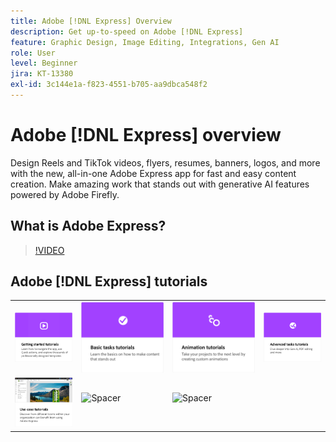 ```yaml
---
title: Adobe [!DNL Express] Overview
description: Get up-to-speed on Adobe [!DNL Express]
feature: Graphic Design, Image Editing, Integrations, Gen AI
role: User
level: Beginner
jira: KT-13380
exl-id: 3c144e1a-f823-4551-b705-aa9dbca548f2
---
```

# Adobe [!DNL Express] overview

Design Reels and TikTok videos, flyers, resumes, banners, logos, and more with the new, all-in-one Adobe Express app for fast and easy content creation. Make amazing work that stands out with generative AI features powered by Adobe Firefly. 

## What is Adobe Express?

>[!VIDEO](https://video.tv.adobe.com/v/3420225?quality=12&learn=on&hidetitle=true)

## Adobe [!DNL Express] tutorials

<table style="table-layout:fixed">
<tr>
   <td>
      <a href="https://experienceleague.adobe.com/docs/creative-cloud-enterprise-learn/cce-learning-hub/expressoverview/expresshowto/overview-express-how-to.html?#getting-started">
         <img alt="Getting started tutorials" src="assets/get-started.png" />
      </a>
  </td>
  <td>
      <a href="https://experienceleague.adobe.com/docs/creative-cloud-enterprise-learn/cce-learning-hub/expressoverview/expresshowto/overview-express-how-to.html#basic-tasks">
         <img alt="Basic tasks tutorials" src="assets/basic-tasks.png" />
      </a>
  </td>
<td>
      <a href="https://experienceleague.adobe.com/docs/creative-cloud-enterprise-learn/cce-learning-hub/expressoverview/expresshowto/overview-express-how-to.html#animation">
         <img alt="Animation tutorials" src="assets/animation.png" />
      </a>
  </td>
<td>
      <a href="https://experienceleague.adobe.com/docs/creative-cloud-enterprise-learn/cce-learning-hub/expressoverview/expresshowto/overview-express-how-to.html#advanced-tasks">
         <img alt="Animation tutorials" src="assets/advanced-tasks.png" />
      </a>
  </td>
  </tr>
  <tr>
  <td>
      <a href="overview-express-use-case-tutorials.md">
         <img alt="Adobe Express-use-case tutorials" src="assets/use-case-tutorials.png" />
      </a>
   </td>
   <td>
    <img alt="Spacer" src="../assets/Gray-thumbnail.png" />
    <div>
    <br>
  </td>
  <td>
    <img alt="Spacer" src="../assets/Gray-thumbnail.png" />
    <div>
    <br>
  </td>
  <td>
    <img alt="Spacer" src="../assets/Gray-thumbnail.png />
    <div>
    <br>
  </td>
</tr>
</table>